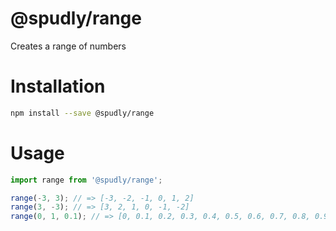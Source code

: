 # @spudly/range

Creates a range of numbers

# Installation

```bash
npm install --save @spudly/range
```

# Usage

```js
import range from '@spudly/range';

range(-3, 3); // => [-3, -2, -1, 0, 1, 2]
range(3, -3); // => [3, 2, 1, 0, -1, -2]
range(0, 1, 0.1); // => [0, 0.1, 0.2, 0.3, 0.4, 0.5, 0.6, 0.7, 0.8, 0.9]
```
